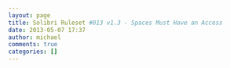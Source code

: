 ```yaml
---
layout: page
title: Solibri Ruleset #013 v1.3 - Spaces Must Have an Access
date: 2013-05-07 17:37
author: michael
comments: true
categories: []
---
```


